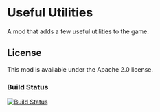 # Useful Utilities
A mod that adds a few useful utilities to the game.
## License

This mod is available under the Apache 2.0 license.

### Build Status  
[![Build Status](https://travis-ci.com/BoogieMonster1O1/useful-utilities.svg?branch=master)](https://travis-ci.com/BoogieMonster1O1/useful-utilities)
